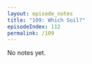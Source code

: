 ```yaml
---
layout: episode_notes
title: "109: Which Soil?"
episodeIndex: 112
permalink: /109
---
```

No notes yet.
